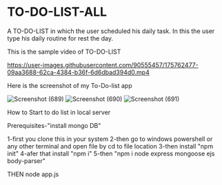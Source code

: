 # TO-DO-LIST-ALL
A TO-DO-LIST in which the user  scheduled his daily task. In this the user type his daily routine for rest the day.

This is the sample video of TO-DO-LIST


https://user-images.githubusercontent.com/90555457/175762477-09aa3688-62ca-4384-b36f-6d6dbad394d0.mp4

Here is the screenshot of my To-Do-list app



![Screenshot (689)](https://user-images.githubusercontent.com/90555457/175819010-08daa878-df8b-408a-933d-ed591e6fe96f.png)
![Screenshot (690)](https://user-images.githubusercontent.com/90555457/175819015-d44a23f9-4f14-4854-8da7-f4e713cf83cc.png)
![Screenshot (691)](https://user-images.githubusercontent.com/90555457/175819042-612f8bcb-7ea4-486a-a756-040213dba47d.png)


How to Start to do list in local server


Prerequisites-"install mongo DB" 



1-first you clone this in your system 
2-then go to windows powershell or any other terminal and open file by cd to file location
3-then install "npm init"
4-afer that install "npm i"
5-then "npm i node express mongoose ejs body-parser"

THEN node app.js

